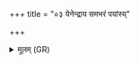 +++
title = "०३ येनेन्द्राय समभरं पयांस्य्"

+++
<details><summary>मूलम् (GR)</summary>

येनेन्द्राय समभरं पयांस्य्  
उत्तरेण ब्रह्मणा जातवेदः ।  
तेन त्वम् अग्न इह वर्धयेमं  
रायस्पोषं श्रैष्ठ्यम् आ धेह्य् अस्मै ॥
</details>
